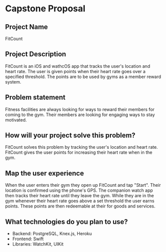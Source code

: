 # Capstone Proposal

## Project Name

FitCount

## Project Description

FitCount is an iOS and wathcOS app that tracks the user's location and heart rate.  The user is given points when their heart rate goes over a specified threshold.  The points are to be used by gyms as a member reward system.

## Problem statement

Fitness facilities are always looking for ways to reward their members for coming to the gym.  Their members are looking for engaging ways to stay motivated.

## How will your project solve this problem?

FitCount solves this problem by tracking the user's location and heart rate.  FitCount gives the user points for increasing their heart rate when in the gym. 

## Map the user experience

When the user enters their gym they open up FitCount and tap "Start".  Their location is confirmed using the phone's GPS.  The companion watch app then tracks their heart rate until they leave the gym.  While they are in the gym whenever their heart rate goes above a set threshold the user earns points.  These points are then redeemable at their for goods and services.

## What technologies do you plan to use?

* Backend: PostgreSQL, Knex.js, Heroku
* Frontend: Swift
* Libraries: WatchKit, UIKit
